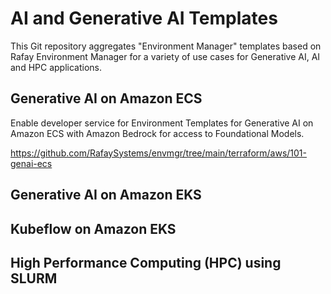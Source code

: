 # AI and Generative AI Templates 
This Git repository aggregates "Environment Manager" templates based on Rafay Environment Manager for a variety of use cases for Generative AI, AI and HPC applications. 

## Generative AI on Amazon ECS
Enable developer service for Environment Templates for Generative AI on Amazon ECS with Amazon Bedrock for access to Foundational Models. 

https://github.com/RafaySystems/envmgr/tree/main/terraform/aws/101-genai-ecs

## Generative AI on Amazon EKS 

## Kubeflow on Amazon EKS

## High Performance Computing (HPC) using SLURM 

